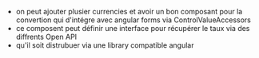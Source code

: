 * on peut ajouter plusier currencies et avoir un bon composant pour la convertion qui d'intégre avec angular forms via ControlValueAccessors
* ce composent peut définir une interface pour récupérer le taux via des diffrents Open API 
* qu'il soit distrubuer via une library compatible angular 
 